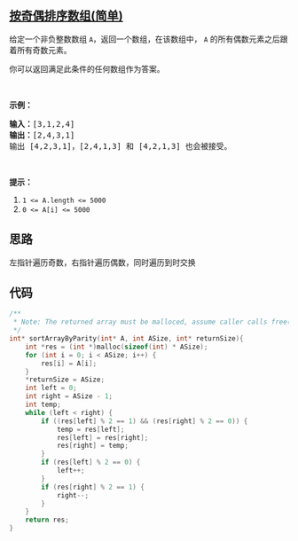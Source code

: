 ## [按奇偶排序数组(简单)](https://leetcode-cn.com/problems/sort-array-by-parity/)
<div class="notranslate"><p>给定一个非负整数数组 <code>A</code>，返回一个数组，在该数组中，&nbsp;<code>A</code> 的所有偶数元素之后跟着所有奇数元素。</p>

<p>你可以返回满足此条件的任何数组作为答案。</p>

<p>&nbsp;</p>

<p><strong>示例：</strong></p>

<pre><strong>输入：</strong>[3,1,2,4]
<strong>输出：</strong>[2,4,3,1]
输出 [4,2,3,1]，[2,4,1,3] 和 [4,2,1,3] 也会被接受。
</pre>

<p>&nbsp;</p>

<p><strong>提示：</strong></p>

<ol>
	<li><code>1 &lt;= A.length &lt;= 5000</code></li>
	<li><code>0 &lt;= A[i] &lt;= 5000</code></li>
</ol>
</div>

## 思路
左指针遍历奇数，右指针遍历偶数，同时遍历到时交换

## 代码
```c
/**
 * Note: The returned array must be malloced, assume caller calls free().
 */
int* sortArrayByParity(int* A, int ASize, int* returnSize){
    int *res = (int *)malloc(sizeof(int) * ASize);
    for (int i = 0; i < ASize; i++) {
        res[i] = A[i];
    }
    *returnSize = ASize;
    int left = 0;
    int right = ASize - 1;
    int temp;
    while (left < right) {
        if ((res[left] % 2 == 1) && (res[right] % 2 == 0)) {
            temp = res[left];
            res[left] = res[right];
            res[right] = temp;
        }
        if (res[left] % 2 == 0) {
            left++;
        }
        if (res[right] % 2 == 1) {
            right--;
        }
    }
    return res;
}
```
